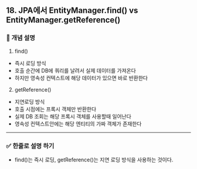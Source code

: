 ## 18. JPA에서 EntityManager.find() vs EntityManager.getReference()

### 🧠 개념 설명
1. find()
- 즉시 로딩 방식
- 호출 순간에 DB에 쿼리를 날려서 실제 데이터를 가져온다
- 하지만 영속성 컨텍스트에 해당 데이터가 있으면 바로 반환한다

2. getReference()
- 지연로딩 방식
- 호출 시점에는 프록시 객체만 반환한다
- 실제 DB 조회는 해당 프록시 객체를 사용할때 일어난다
- 영속성 컨텍스트안에는 해당 엔티티의 가짜 객체가 존재한다

---
### ✅ 한줄로 설명 하기
- find()는 즉시 로딩, getReference()는 지연 로딩 방식을 사용하는 것이다.
